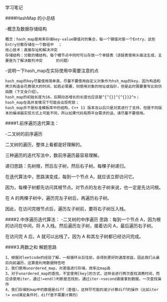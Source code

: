 学习笔记

####HashMap 的小总结

-概念及数据存储结构

	概念：hash_map是用来存储key-value键值对的集合，每一个键值对是一个Entry，这些Entry分散存储在一个数组中  ；
	核心技术：直接存址和解决冲突
	存储结构：分散的桶结构，每个桶节点中同时可以存放一个单链表（该链表使用头插法生成，主要是为了解决散列冲突      的问题）

-说明一下hash_map在实际使用中需要注意的点

	hash_map的key尽量使用简单类，尽量不要使用自定义对象作为hsh_map的key，因为构造和拷贝构造会花费很大的时间，如若必需要，则使用对象的地址或指针，但是此时需要重写比较仿函数（下文会介绍）。
	hash_map的初始长度为16，后期动态增长的长度也应该是^{^{}}^{^{}}2^n；
	hash_map在高并发情况下可能会出现死锁；
	hash_map并不是标准模板库中的结构，C++ 11 版本及以后只是对其进行了支持，但是不同版本的编译器实现方式上可能不同，所以如果代码有跨平台需求的话，请尽量不要使用。

####1.前序遍历迭代算法：

-二叉树的前序遍历

二叉树的遍历，整体上看都是好理解的。

三种遍历的迭代写法中，数前序遍历最容易理解。

递归思路：先树根，然后左子树，然后右子树。每棵子树递归。

在迭代算法中，思路演变成，每到一个节点 A，就应该立即访问它。

因为，每棵子树都先访问其根节点。对节点的左右子树来说，也一定是先访问根。

在 A 的两棵子树中，遍历完左子树后，再遍历右子树。

因此，在访问完根节点后，遍历左子树前，要将右子树压入栈。

####2.中序遍历迭代算法：
-二叉树的中序遍历
思路：每到一个节点 A，因为根的访问在中间，将 A 入栈。然后遍历左子树，接着访问 A，最后遍历右子树。

在访问完 A 后，A 就可以出栈了。因为 A 和其左子树都已经访问完成。

####3.两数之和
解题思路

    1、根据对leetcode的经验了解，一般循环从后往前，会得到更好的速度收益，因此我们从最后向前遍历，这算是利用数据特性吧
    2、我们使用unordered_map，对差值进行存储，效率比map高
    3、对于unordered_map的查找，不宜使用[key]的方式，这样会进行两次查找浪费时间，而应该使用iter，通过!=end()判断是否找到，通过iter->second直接拿到数据，一次查找操作
    4、我们存储到map中的数据是diff（差值）。这样尽可能的减少计算diff的操作（比如iter != end满足条件时，diff是不需要计算的）
